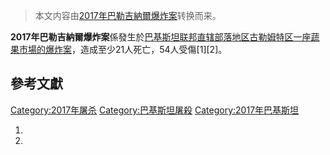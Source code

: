 > 本文内容由[2017年巴勒吉納爾爆炸案](https://zh.wikipedia.org/wiki/2017年巴勒吉納爾爆炸案)转换而来。


**2017年巴勒吉納爾爆炸案**係發生於[巴基斯坦](../Page/巴基斯坦.md "wikilink")[联邦直辖部落地区](https://zh.wikipedia.org/wiki/联邦直辖部落地区 "wikilink")[古勒姆特区一座蔬果市場的爆炸案](https://zh.wikipedia.org/wiki/古勒姆特区 "wikilink")，造成至少21人死亡，54人受傷\[1\]\[2\]。

## 參考文獻

[Category:2017年屠杀](https://zh.wikipedia.org/wiki/Category:2017年屠杀 "wikilink") [Category:巴基斯坦屠殺](https://zh.wikipedia.org/wiki/Category:巴基斯坦屠殺 "wikilink") [Category:2017年巴基斯坦](https://zh.wikipedia.org/wiki/Category:2017年巴基斯坦 "wikilink")

1.
2.